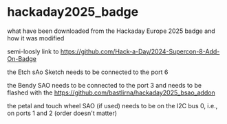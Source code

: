 # hackaday2025_badge

what have been downloaded from the Hackaday Europe 2025 badge and how it was modified

semi-loosly link to https://github.com/Hack-a-Day/2024-Supercon-8-Add-On-Badge

the Etch sAo Sketch needs to be connected to the port 6

the Bendy SAO needs to be connected to the port 3 and needs to be flashed with the https://github.com/bastlirna/hackaday2025_bsao_addon

the petal and touch wheel SAO (if used) needs to be on the I2C bus 0, i.e., on ports 1 and 2 (order doesn't matter)
